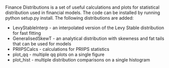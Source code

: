 Finance Distributions is a set of useful calculations and plots for statistical distribution used in financial models.
The code can be installed by running python setup.py install. The following distributions are added:
- LevyStableInterp - an interpolated version of the Levy Stable distribution for fast fitting
- GeneralisedSkewT - an analytical distribution with skewness and fat tails that can be used for models
- PRIIPSCalcs - calculations for PRIIPS statistics
- plot_qq - multiple qq plots on a single figure
- plot_hist - multiple distribution comparisons on a single histogram
